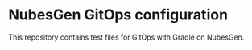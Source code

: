 # NubesGen GitOps configuration

This repository contains test files for GitOps with Gradle on NubesGen.
